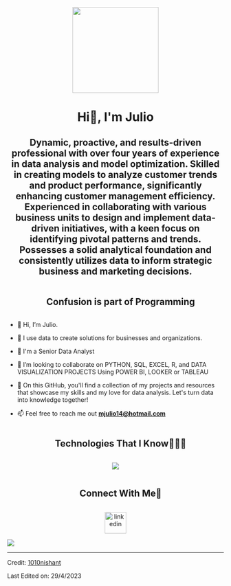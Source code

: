 <div id="header" align="center">
    <img src=https://media.giphy.com/media/v1.Y2lkPTc5MGI3NjExczFvb25zc3VvOHNqbm51M3AzbzNzN3MwNGpycGVzdTJtazR5aWFpZCZlcD12MV9pbnRlcm5hbF9naWZfYnlfaWQmY3Q9Zw/Rpl1sod1vCXK0L2SUN/giphy.gif width="200" />
    <h1 align="center"> Hi👋, I'm Julio</h1>
    <h2 align="center"> Dynamic, proactive, and results-driven professional with over four years of experience in data analysis and model optimization. Skilled in creating models to analyze customer trends and product performance, significantly enhancing customer management efficiency. Experienced in collaborating with various business units to design and implement data-driven initiatives, with a keen focus on identifying pivotal patterns and trends. Possesses a solid analytical foundation and consistently utilizes data to inform strategic business and marketing decisions.
    </h2>
</div>

<!--h2 without bottom border-->
<div id="user-content-toc">
  <ul align="center">
    <summary><h2 style="display: inline-block">Confusion is part of Programming</h2></summary>
  </ul>
</div>


<!--Intro start-->
- 👋 Hi, I’m Julio.
  
- 🔭 I use data to create solutions for businesses and organizations.

- 🌱 I'm a Senior Data Analyst

- 📝 I’m looking to collaborate on PYTHON, SQL, EXCEL, R, and DATA VISUALIZATION PROJECTS Using POWER BI, LOOKER or TABLEAU

- 💬 On this GitHub, you'll find a collection of my projects and resources that showcase my skills and my love for data analysis. Let's turn data into knowledge together!

- 📫 Feel free to reach me out **mjulio14@hotmail.com**


<!--h1 without bottom border-->
<div id="user-content-toc">
  <ul align="center">
    <summary><h2 style="display: inline-block">Technologies That I Know👨🏻‍💻</h2></summary>
  </ul>
</div>
<!--tech stack icons-->
<p align="center">
  <a href="https://skillicons.dev">
    <img src="https://skillicons.dev/icons?i=gcp,mysql,sqlite,r,py,aws,vscode,git,github,html,java,js,&perline=14" />
  </a>
</p>


<!-- Connect with me -->
<!--h2 without bottom border-->
<div id="user-content-toc">
  <ul align="center">
    <summary><h2 style="display: inline-block">Connect With Me🤝</h2></summary>
  </ul>
</div>

<!--icons and links-->
<p align="center">
<a href="https://www.linkedin.com/in/julio-mezavergara/" target="blank"><img align="center" src="https://user-images.githubusercontent.com/88904952/234979284-68c11d7f-1acc-4f0c-ac78-044e1037d7b0.png" alt="linkedin" height="50" width="50" /></a> 
</p>


<!--profile visit count-->
<div align="center">

  
</div>

<!--horizontal divider(gradiant)-->
<img src="https://user-images.githubusercontent.com/73097560/115834477-dbab4500-a447-11eb-908a-139a6edaec5c.gif">

----------------------------------------------------------------------
Credit: [1010nishant](https://github.com/1010nishant)

Last Edited on: 29/4/2023
